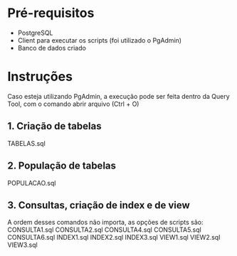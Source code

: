 # Pré-requisitos

- PostgreSQL
- Client para executar os scripts (foi utilizado o PgAdmin)
- Banco de dados criado

# Instruções

Caso esteja utilizando PgAdmin, a execução pode ser feita dentro da Query Tool, com o comando abrir arquivo (Ctrl + O)

## 1. Criação de tabelas
TABELAS.sql

## 2. População de tabelas
POPULACAO.sql

## 3. Consultas, criação de index e de view
A ordem desses comandos não importa, as opções de scripts são:
CONSULTA1.sql
CONSULTA2.sql
CONSULTA4.sql
CONSULTA5.sql
CONSULTA6.sql
INDEX1.sql
INDEX2.sql
INDEX3.sql
VIEW1.sql
VIEW2.sql
VIEW3.sql
